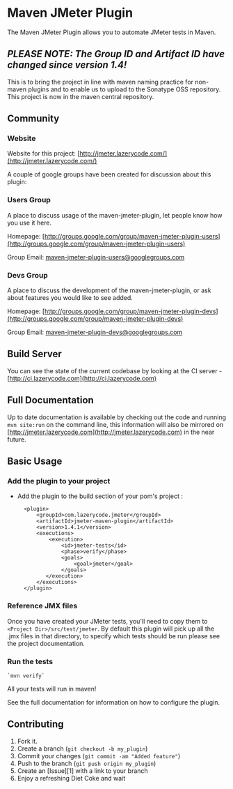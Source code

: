 Maven JMeter Plugin
===================

The Maven JMeter Plugin allows you to automate JMeter tests in Maven.

*PLEASE NOTE: The Group ID and Artifact ID have changed since version 1.4!*
-----

This is to bring the project in line with maven naming practice for non-maven plugins and to enable us to upload to the Sonatype OSS repository.  This project is now in the maven central repository.

Community
-----

### Website

Website for this project: [http://jmeter.lazerycode.com/](http://jmeter.lazerycode.com/)

A couple of google groups have been created for discussion about this plugin:

### Users Group

A place to discuss usage of the maven-jmeter-plugin, let people know how you use it here.

Homepage: [http://groups.google.com/group/maven-jmeter-plugin-users](http://groups.google.com/group/maven-jmeter-plugin-users)

Group Email: [maven-jmeter-plugin-users@googlegroups.com](mailto:maven-jmeter-plugin-users@googlegroups.com)

### Devs Group

A place to discuss the development of the maven-jmeter-plugin, or ask about features you would like to see added.

Homepage: [http://groups.google.com/group/maven-jmeter-plugin-devs](http://groups.google.com/group/maven-jmeter-plugin-devs)

Group Email: [maven-jmeter-plugin-devs@googlegroups.com](mailto:maven-jmeter-plugin-devs@googlegroups.com)

Build Server
-----

You can see the state of the current codebase by looking at the CI server - [http://ci.lazerycode.com](http://ci.lazerycode.com)

Full Documentation
-------

Up to date documentation is available by checking out the code and running `mvn site:run` on the command line, this information will also be mirrored on [http://jmeter.lazerycode.com](http://jmeter.lazerycode.com) in the near future.

Basic Usage
-----

### Add the plugin to your project

* Add the plugin to the build section of your pom's project :

		<plugin>
			<groupId>com.lazerycode.jmeter</groupId>
			<artifactId>jmeter-maven-plugin</artifactId>
			<version>1.4.1</version>
			<executions>
				<execution>
					<id>jmeter-tests</id>
					<phase>verify</phase>
					<goals>
						<goal>jmeter</goal>
					</goals>
			   </execution>
			</executions>
		</plugin>

### Reference JMX files

Once you have created your JMeter tests, you'll need to copy them to `<Project Dir>/src/test/jmeter`.  By default this plugin will pick up all the .jmx files in that directory, to specify which tests should be run please see the project documentation.

### Run the tests

	`mvn verify`

All your tests will run in maven!

See the full documentation for information on how to configure the plugin.

Contributing
------------

1. Fork it.
2. Create a branch (`git checkout -b my_plugin`)
3. Commit your changes (`git commit -am "Added feature"`)
4. Push to the branch (`git push origin my_plugin`)
5. Create an [Issue][1] with a link to your branch
6. Enjoy a refreshing Diet Coke and wait
